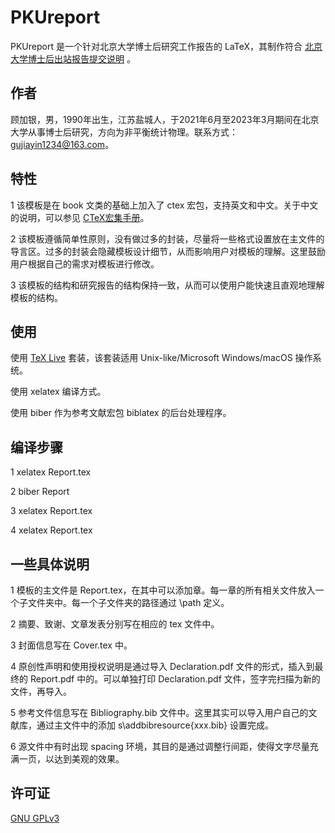 # PKUreport

PKUreport 是一个针对北京大学博士后研究工作报告的 LaTeX，其制作符合 [北京大学博士后出站报告提交说明](https://www.lib.pku.edu.cn/portal/cn/zy/dzzy/chuzhanbaogao/tijiaoyaoqiu) 。


## 作者
顾加银，男，1990年出生，江苏盐城人，于2021年6月至2023年3月期间在北京大学从事博士后研究，方向为非平衡统计物理。联系方式：gujiayin1234@163.com。


## 特性
1 该模板是在 book 文类的基础上加入了 ctex 宏包，支持英文和中文。关于中文的说明，可以参见 [CTeX宏集手册](https://ctan.org/pkg/ctex?lang=en)。

2 该模板遵循简单性原则，没有做过多的封装，尽量将一些格式设置放在主文件的导言区。过多的封装会隐藏模板设计细节，从而影响用户对模板的理解。这里鼓励用户根据自己的需求对模板进行修改。

3 该模板的结构和研究报告的结构保持一致，从而可以使用户能快速且直观地理解模板的结构。




## 使用

使用 [TeX Live](http://tug.org/texlive/) 套装，该套装适用 Unix-like/Microsoft Windows/macOS 操作系统。

使用 xelatex 编译方式。

使用 biber 作为参考文献宏包 biblatex 的后台处理程序。




## 编译步骤
1 xelatex Report.tex

2 biber Report

3 xelatex Report.tex

4 xelatex Report.tex






## 一些具体说明

1 模板的主文件是 Report.tex，在其中可以添加章。每一章的所有相关文件放入一个子文件夹中。每一个子文件夹的路径通过 \path 定义。

2 摘要、致谢、文章发表分别写在相应的 tex 文件中。 

3 封面信息写在 Cover.tex 中。

4 原创性声明和使用授权说明是通过导入 Declaration.pdf 文件的形式，插入到最终的 Report.pdf 中的。可以单独打印 Declaration.pdf 文件，签字完扫描为新的文件，再导入。

5 参考文件信息写在 Bibliography.bib 文件中。这里其实可以导入用户自己的文献库，通过主文件中的添加 s\addbibresource{xxx.bib} 设置完成。

6 源文件中有时出现 spacing 环境，其目的是通过调整行间距，使得文字尽量充满一页，以达到美观的效果。







## 许可证
[GNU GPLv3](https://choosealicense.com/licenses/gpl-3.0/)







